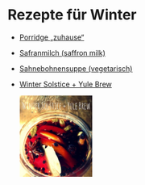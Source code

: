Rezepte für Winter
=====================

* [Porridge „zuhause“](Porridge.txt)
* [Safranmilch (saffron milk)](Safranmilch.txt)
* [Sahnebohnensuppe (vegetarisch)](Sahnebohnensuppe.txt)
* [Winter Solstice + Yule Brew](Solstice+Yule_Brew.txt)

  <img src="../../pics/Solstice+Yule_Brew.jpg" width="30%" alt="Solstice+Yule_Brew" title="Solstice+Yule_Brew" />
